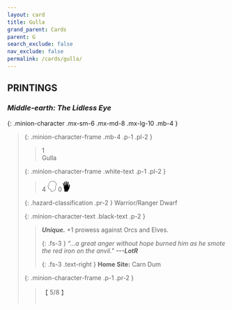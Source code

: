 ```yaml
---
layout: card
title: Gulla
grand_parent: Cards
parent: G
search_exclude: false
nav_exclude: false
permalink: /cards/gulla/
---
```


## PRINTINGS


### _Middle-earth: The Lidless Eye_

{: .minion-character .mx-sm-6 .mx-md-8 .mx-lg-10 .mb-4 }
> {: .minion-character-frame .mb-4 .p-1 .pl-2 }
> > <div class="hazard-mp">1</div>
> > <div class="card-name">Gulla</div>
>
> {: .minion-character-frame .white-text .p-1 .pl-2 }
> > 4 ![](/assets/images/mind.svg) 0![](/assets/images/di.svg)
>
> {: .hazard-classification .pr-2 }
> Warrior/Ranger Dwarf
>
> {: .minion-character-text .black-text .p-2 }
> > _**Unique.**_ +1 prowess against Orcs and Elves. 
> > 
> > {: .fs-3 } 
> > _“...a great anger without hope burned him as he smote the red iron on the anvil."_ ***---&#65279;LotR***  
> > 
> > {: .fs-3 .text-right } 
> > **Home Site:** Carn Dum 
>
> {: .minion-character-frame .p-1 .pr-2 }
> > <div class="card-shield">【 5/8 】</div>
> > <div class="card-corruption-white">&nbsp;</div>
